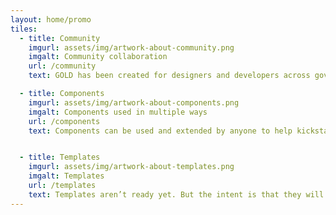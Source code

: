 ```yaml
---
layout: home/promo
tiles:
  - title: Community
    imgurl: assets/img/artwork-about-community.png
    imgalt: Community collaboration
    url: /community
    text: GOLD has been created for designers and developers across government to share and create a set of quality tools and designs that can be used by everyone.

  - title: Components
    imgurl: assets/img/artwork-about-components.png
    imgalt: Components used in multiple ways
    url: /components
    text: Components can be used and extended by anyone to help kickstart the design and development process or even build production-ready interfaces.


  - title: Templates
    imgurl: assets/img/artwork-about-templates.png
    imgalt: Templates
    url: /templates
    text: Templates aren’t ready yet. But the intent is that they will be a great way to kickstart a project, and be designed to save on time and resources to get value to users sooner.
---
```

